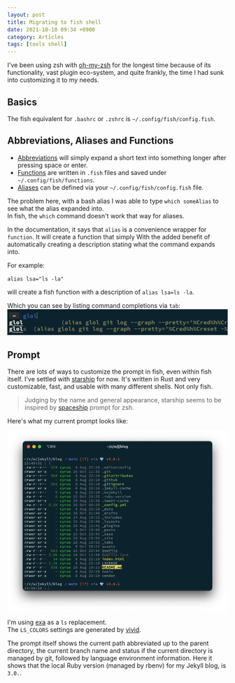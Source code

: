 ```yaml
---
layout: post
title: Migrating to fish shell
date: 2021-10-10 09:34 +0900
category: Articles
tags: [tools shell]
---
```



I've been using zsh with [oh-my-zsh](https://ohmyz.sh) for the longest time because of its functionality, 
vast plugin eco-system, and quite frankly, the time I had sunk into customizing it to my needs.

## Basics

The fish equivalent for `.bashrc` or `.zshrc` is `~/.config/fish/config.fish`.

## Abbreviations, Aliases and Functions

- [Abbreviations](https://fishshell.com/docs/2.7/commands.html#abbr) will simply expand a short text into something longer after pressing space or enter.  
- [Functions](https://fishshell.com/docs/current/cmds/function.html) are written in `.fish` files and saved under `~/.config/fish/functions`.
- [Aliases](https://fishshell.com/docs/current/cmds/alias.html) can be defined via your `~/.config/fish/config.fish` file.

The problem here, with a bash alias I was able to type `which someAlias` to see what the alias expanded into.  
In fish, the `which` command doesn't work that way for aliases.  

In the documentation, it says that `alias` is a convenience wrapper for `function`. 
It will create a function that simply  With the added benefit of automatically creating a description stating what the command expands into.

For example: 

```fish
alias lsa="ls -la"
```
will create a fish function with a description of `alias lsa=ls -la`. 

Which you can see by listing command completions via `tab`:
![image](/../assets/img/fish_alias_description.png)


## Prompt

There are lots of ways to customize the prompt in fish, even within fish itself.
I've settled with [starship](https://github.com/starship/starship) for now. It's written in Rust and very customizable, fast, and usable with many different shells. Not only fish.

> Judging by the name and general appearance, starship seems to be inspired by [spaceship](https://github.com/spaceship-prompt/spaceship-prompt) prompt for zsh.

Here's what my current prompt looks like:

![image](/../assets/img/fish_starship_exa_colors.png)

I'm using [exa](https://the.exa.website) as a `ls` replacement.  
The `LS_COLORS` settings are generated by [vivid](https://github.com/sharkdp/vivid).

The prompt itself shows the current path abbreviated up to the parent directory, the current branch name and status if the current directory is managed by git, followed by language environment information. Here it shows that the local Ruby version (managed by rbenv) for my Jekyll blog, is `3.0.`. 
